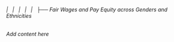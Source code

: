 ###### |   |   |   |   |   ├── Fair Wages and Pay Equity across Genders and Ethnicities

*Add content here*